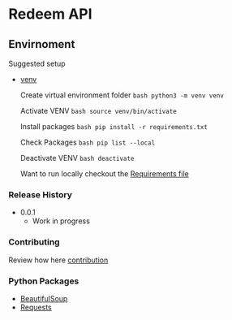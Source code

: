 # Redeem API

## Envirnoment

Suggested setup

- [venv](https://docs.python.org/3/library/venv.html)

  Create virtual environment folder
  `bash python3 -m venv venv `

  Activate VENV
  `bash source venv/bin/activate `

  Install packages
  `bash pip install -r requirements.txt `

  Check Packages
  `bash pip list --local `

  Deactivate VENV
  `bash deactivate `

  Want to run locally checkout the [Requirements file](requirements.txt)

### Release History

- 0.0.1
  - Work in progress

### Contributing

Review how here [contribution](CONTRIBUTION.md)

### Python Packages

- [BeautifulSoup](https://www.crummy.com/software/BeautifulSoup/bs4/doc/)
- [Requests](https://docs.python-requests.org/en/master/)
